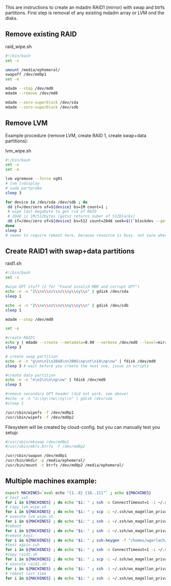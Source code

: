 

This are instructions to create an mdadm RAID1 (mirror) with swap and btrfs partitions. First step is removal of any existing mdadm array or LVM ond the disks.


## Remove existing RAID

raid_wipe.sh
```bash
#!/bin/bash
set -x

umount /media/ephemeral/
swapoff /dev/md0p1
set -e

mdadm --stop /dev/md0
mdadm --remove /dev/md0

mdadm --zero-superblock /dev/sda
mdadm --zero-superblock /dev/sdb
```


## Remove LVM
Example procedure (remove LVM, create RAID 1, create swap+data partitions):

lvm_wipe.sh
```bash
#!/bin/bash
set -x
set -e

lvm vgremove --force vg01
# lvm lvdisplay
# sudo partprobe
sleep 3

for device in /dev/sda /dev/sdb ; do 
 dd if=/dev/zero of=${device} bs=1M count=1 ;
 # wipe last megabyte to get rid of RAID
 # 2048 is 1M/512bytes (getsz returns nuber of 512blocks)
 dd if=/dev/zero of=${device} bs=512 count=2048 seek=$((`blockdev --getsz ${device}` - 2048)) ;
done
sleep 2
# seems to require reboot here, because resource is busy. not sure where that comes from
```

## Create RAID1 with swap+data partitions
raid1.sh
```bash
#!/bin/bash
set -x

#wipe GPT stuff (2 for "Found invalid MBR and corrupt GPT")
echo -e -n "2\\nx\\nz\\nz\\ny\\ny\\n" | gdisk /dev/sda
sleep 1

echo -e -n "2\\nx\\nz\\nz\\ny\\ny\\n" | gdisk /dev/sdb
sleep 1

mdadm --stop /dev/md0

set -e

#create RAID1
echo y | mdadm --create --metadata=0.90 --verbose /dev/md0 --level=mirror --raid-devices=2 /dev/sda /dev/sdb
sleep 3

# create swap partition
echo -e -n "g\nn\n1\n2048\n+200G\np\nt\n14\np\nw" | fdisk /dev/md0
sleep 3 # wait before you create the next one, issue in scripts

#create data partition
echo -e -n "n\n2\n\n\np\nw" | fdisk /dev/md0
sleep 3

#remove secondary GPT header (did not work, see above)
#echo -e -n "o\\ny\\nw\\ny\\n" | gdisk /dev/sda
#sleep 1

/usr/sbin/wipefs -f /dev/md0p1
/usr/sbin/wipefs -f /dev/md0p2
```

Filesystem will be created by cloud-config. but you can manually test you setup:
```bash
#/usr/sbin/mkswap /dev/md0p1
#/usr/sbin/mkfs.btrfs -f /dev/md0p2

/usr/sbin/swapon /dev/md0p1
/usr/bin/mkdir -p /media/ephemeral/
/usr/bin/mount -t btrfs /dev/md0p2 /media/ephemeral/
```


## Multiple machines example:
```bash
export MACHINES=`eval echo "{1..8} {10..11}"` ; echo ${MACHINES}
# test ssh
for i in ${MACHINES} ; do echo "$i: " ; ssh -o ConnectTimeout=1 -i ~/.ssh/wo_magellan_private_key.pem core@bio-worker${i} grep PRETTY /etc/os-release ; done
# copy lvm_wipe.sh
for i in ${MACHINES} ; do echo "$i: " ; scp -i ~/.ssh/wo_magellan_private_key.pem lvm_wipe.sh core@bio-worker${i}: ; done
# execute lvm_wipe.sh
for i in ${MACHINES} ; do echo "$i: " ; ssh -i ~/.ssh/wo_magellan_private_key.pem core@bio-worker${i} sudo ./lvm_wipe.sh ; done
#reboot
for i in ${MACHINES} ; do echo "$i: " ; ssh -i ~/.ssh/wo_magellan_private_key.pem core@bio-worker${i} sudo reboot ; done
#remove keys:
for i in ${MACHINES} ; do echo "$i: " ; ssh-keygen -f "/homes/wgerlach/.ssh/known_hosts" -R bio-worker${i} ; done
#test again ssh
for i in ${MACHINES} ; do echo "$i: " ; ssh -o ConnectTimeout=1 -i ~/.ssh/wo_magellan_private_key.pem core@bio-worker${i} grep PRETTY /etc/os-release ; done
#copy raid1.sh
for i in ${MACHINES} ; do echo "$i: " ; scp -i ~/.ssh/wo_magellan_private_key.pem raid1.sh core@bio-worker${i}: ; done
# execute raid1.sh
for i in ${MACHINES} ; do echo "$i: " ; ssh -i ~/.ssh/wo_magellan_private_key.pem core@bio-worker${i} sudo ./raid1.sh ; done
# reboot last time
for i in ${MACHINES} ; do echo "$i: " ; ssh -i ~/.ssh/wo_magellan_private_key.pem core@bio-worker${i} sudo reboot ; done
```
